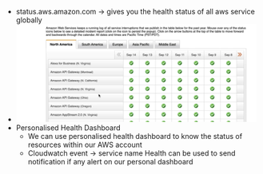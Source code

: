 - status.aws.amazon.com -> gives you the health status of all aws service globally
- ![image.png](../assets/image_1651081444619_0.png)
- Personalised Health Dashboard
	- We can use personalised health dashboard to know the status of resources within our AWS account
	- Cloudwatch event -> service name Health can be used to send notification if any alert on our personal dashboard